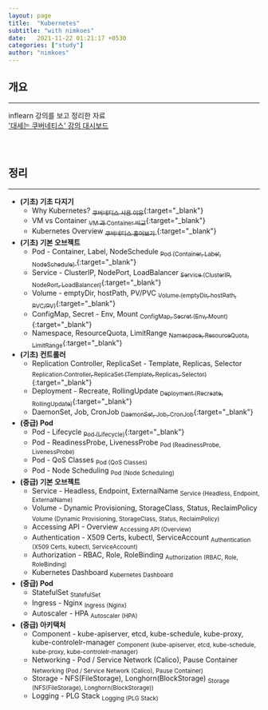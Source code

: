 ```yaml
---
layout: page
title:  "Kubernetes"
subtitle: "with nimkoes"
date:   2021-11-22 01:21:17 +0530
categories: ["study"]
author: "nimkoes"
---
```


## **개요**
---
inflearn 강의를 보고 정리한 자료  
[<u>'대세는 쿠버네티스' 강의 대시보드</u>][link_study]
　  
　  
　  

## **정리**
---

- **(기초) 기초 다지기**
  - Why Kubernetes?                      [<sub>쿠버네티스 사용 이유</sub>](https://xxxelppa.tistory.com/347){:target="_blank"}  
  - VM vs Container                      [<sub>VM 과 Container 비교</sub>](https://xxxelppa.tistory.com/348){:target="_blank"}  
  - Kubernetes Overview                  [<sub>쿠버네티스 훑어보기</sub> ](https://xxxelppa.tistory.com/349){:target="_blank"}  
- **(기초) 기본 오브젝트**
  - Pod - Container, Label, NodeSchedule        [<sub>Pod (Container, Label, NodeSchedule)</sub> ](https://xxxelppa.tistory.com/350){:target="_blank"}  
  - Service - ClusterIP, NodePort, LoadBalancer [<sub>Service (ClusterIP, NodePort, LoadBalancer)</sub>](https://xxxelppa.tistory.com/351){:target="_blank"}  
  - Volume - emptyDir, hostPath, PV/PVC         [<sub>Volume (emptyDir, hostPath, PVC/PV)</sub>](https://xxxelppa.tistory.com/352){:target="_blank"}  
  - ConfigMap, Secret - Env, Mount              [<sub>ConfigMap, Secret (Env, Mount)</sub>](https://xxxelppa.tistory.com/353){:target="_blank"}  
  - Namespace, ResourceQuota, LimitRange        [<sub>Namespace, ResourceQuota, LimitRange</sub>](https://xxxelppa.tistory.com/354){:target="_blank"}  
- **(기초) 컨트롤러**
  - Replication Controller, ReplicaSet - Template, Replicas, Selector [<sub>Replication Controller, ReplicaSet (Template, Replicas, Selector)</sub>](https://xxxelppa.tistory.com/355){:target="_blank"}  
  - Deployment - Recreate, RollingUpdate                              [<sub>Deployment (Recreate, RollingUpdate)</sub>](https://xxxelppa.tistory.com/356){:target="_blank"}  
  - DaemonSet, Job, CronJob                                           [<sub>DaemonSet, Job, CronJob</sub>](https://xxxelppa.tistory.com/358){:target="_blank"}
- **(중급) Pod**
  - Pod - Lifecycle [<sub>Pod (Lifecycle)</sub>](https://xxxelppa.tistory.com/359){:target="_blank"}  
  - Pod - ReadinessProbe, LivenessProbe <sub>Pod (ReadinessProbe, LivenessProbe)</sub>  
  - Pod - QoS Classes <sub>Pod (QoS Classes)</sub>  
  - Pod - Node Scheduling <sub>Pod (Node Scheduling)</sub>  
- **(중급) 기본 오브젝트**
  - Service - Headless, Endpoint, ExternalName <sub>Service (Headless, Endpoint, ExternalName)</sub>  
  - Volume - Dynamic Provisioning, StorageClass, Status, ReclaimPolicy <sub>Volume (Dynamic Provisioning, StorageClass, Status, ReclaimPolicy)</sub>  
  - Accessing API - Overview <sub>Accessing API (Overview)</sub>  
  - Authentication - X509 Certs, kubectl, ServiceAccount <sub>Authentication (X509 Certs, kubectl, ServiceAccount)</sub>  
  - Authorization - RBAC, Role, RoleBinding <sub>Authorization (RBAC, Role, RoleBinding)</sub>  
  - Kubernetes Dashboard <sub>Kubernetes Dashboard</sub>
- **(중급) Pod**
  - StatefulSet <sub>StatefulSet</sub>  
  - Ingress - Nginx <sub>Ingress (Nginx)</sub>  
  - Autoscaler - HPA <sub>Autoscaler (HPA)</sub>  
- **(중급) 아키택처**
  - Component - kube-apiserver, etcd, kube-schedule, kube-proxy, kube-controlelr-manager <sub>Component (kube-apiserver, etcd, kube-schedule, kube-proxy, kube-controlelr-manager)</sub>  
  - Networking - Pod / Service Network (Calico), Pause Container <sub>Networking (Pod / Service Network (Calico), Pause Container)</sub>  
  - Storage - NFS(FileStorage), Longhorn(BlockStorage) <sub>Storage (NFS(FileStorage), Longhorn(BlockStorage))</sub>  
  - Logging - PLG Stack <sub>Logging (PLG Stack)</sub>  
　  
　  
　  

[link_study]:https://www.inflearn.com/course/%EC%BF%A0%EB%B2%84%EB%84%A4%ED%8B%B0%EC%8A%A4-%EA%B8%B0%EC%B4%88
